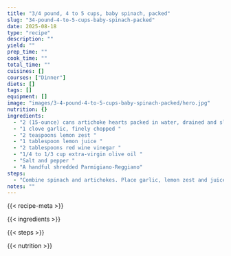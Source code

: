 ```yaml
---
title: "3/4 pound, 4 to 5 cups, baby spinach, packed"
slug: "34-pound-4-to-5-cups-baby-spinach-packed"
date: 2025-08-18
type: "recipe"
description: ""
yield: ""
prep_time: ""
cook_time: ""
total_time: ""
cuisines: []
courses: ["Dinner"]
diets: []
tags: []
equipment: []
image: "images/3-4-pound-4-to-5-cups-baby-spinach-packed/hero.jpg"
nutrition: {}
ingredients:
  - "2 (15-ounce) cans artichoke hearts packed in water, drained and sliced "
  - "1 clove garlic, finely chopped "
  - "2 teaspoons lemon zest "
  - "1 tablespoon lemon juice "
  - "2 tablespoons red wine vinegar "
  - "1/4 to 1/3 cup extra-virgin olive oil "
  - "Salt and pepper "
  - "A handful shredded Parmigiano-Reggiano"
steps:
  - "Combine spinach and artichokes. Place garlic, lemon zest and juice in small dish and add vinegar. Let it stand 5 minutes then whisk in extra-virgin olive oil. Pour oil and vinegar dressing over salad and toss to combine. Season the salad with salt and pepper, to your taste. Top the salad with cheese then serve."
notes: ""
---
```

{{< recipe-meta >}}

{{< ingredients >}}

{{< steps >}}

{{< nutrition >}}
